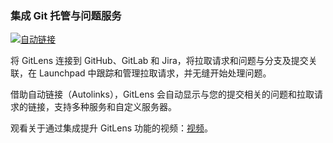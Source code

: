 ### 集成 Git 托管与问题服务

<a href="command:gitlens.walkthrough.openStartIntegrations" title="观看集成教程视频">
  <img src="./thumbnails/autolinks.jpg" alt="自动链接"/>
</a>

将 GitLens 连接到 GitHub、GitLab 和 Jira，将拉取请求和问题与分支及提交关联，在 Launchpad 中跟踪和管理拉取请求，并无缝开始处理问题。

借助自动链接（Autolinks），GitLens 会自动显示与您的提交相关的问题和拉取请求的链接，支持多种服务和自定义服务器。

观看关于通过集成提升 GitLens 功能的视频：[视频](command:gitlens.walkthrough.openStartIntegrations)。
